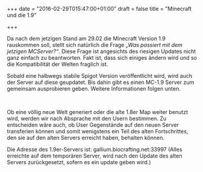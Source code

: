 +++
date = "2016-02-29T015:47:00+01:00"
draft = false
title = "Minecraft und die 1.9"

+++

<p>Da nach dem jetzigen Stand am 29.02 die Minecraft Version 1.9 rauskommen soll, stellt sich natürlich die Frage <i>„Was passiert mit dem jetzigen MCServer?“</i>. Diese Frage ist angesichts des riesigen Updates nicht ganz einfach zu beantworten. Fakt ist, dass sich einiges ändern wird und so die Kompatibilität der Welten fraglich ist. </p>
<p>Sobald eine halbwegs stabile Spigot Version veröffentlicht wird, wird auch der Server auf diese geupdatet.  Bis dahin gibt es einen MC-1.9 Server zum gemeinsam ausprobieren geben. Weitere Informationen folgen unten.</p>
<br>
<p>Ob eine völlig neue Welt generiert oder die alte 1.8er Map weiter benutzt wird, werden wir nach Absprache mit den Usern bestimmen. Zu entscheiden wäre auch, ob User Gegenstände auf den neuen Server transferien können und somit wenigstens ein Teil des alten Fortschrittes, den sie auf den alten Servers erreicht haben, behalten können.</p>
<p>Die Adresse des 1.9er-Servers ist: gallium.biocrafting.net:33997 (Alles erreichte auf dem temporären Server, wird nach den Update des alten Servers zurückgesetzt, sofern es ein update geben wird.)</p>
